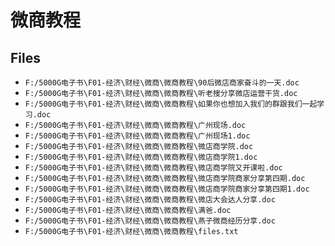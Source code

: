 # 微商教程

## Files

- `F:/5000G电子书\F01-经济\财经\微商\微商教程\90后微店商家奋斗的一天.doc`
- `F:/5000G电子书\F01-经济\财经\微商\微商教程\听老搜分享微店运营干货.doc`
- `F:/5000G电子书\F01-经济\财经\微商\微商教程\如果你也想加入我们的群跟我们一起学习.doc`
- `F:/5000G电子书\F01-经济\财经\微商\微商教程\广州现场.doc`
- `F:/5000G电子书\F01-经济\财经\微商\微商教程\广州现场1.doc`
- `F:/5000G电子书\F01-经济\财经\微商\微商教程\微店商学院.doc`
- `F:/5000G电子书\F01-经济\财经\微商\微商教程\微店商学院1.doc`
- `F:/5000G电子书\F01-经济\财经\微商\微商教程\微店商学院又开课啦.doc`
- `F:/5000G电子书\F01-经济\财经\微商\微商教程\微店商学院商家分享第四期.doc`
- `F:/5000G电子书\F01-经济\财经\微商\微商教程\微店商学院商家分享第四期1.doc`
- `F:/5000G电子书\F01-经济\财经\微商\微商教程\微店大会达人分享.doc`
- `F:/5000G电子书\F01-经济\财经\微商\微商教程\满爸.doc`
- `F:/5000G电子书\F01-经济\财经\微商\微商教程\燕子微商经历分享.doc`
- `F:/5000G电子书\F01-经济\财经\微商\微商教程\files.txt`
